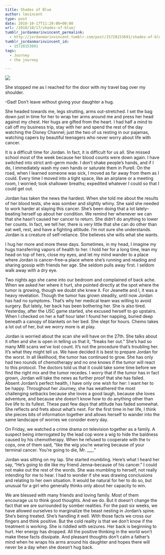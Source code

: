 ```yaml
---
title: Shades of Blue
author: lmvincent
type: post
date: 2010-10-17T11:29:00+00:00
url: /2010/10/17/shades-of-blue/
tumblr_jordanmarinvincent_permalink:
  - http://jordanmarinvincent.tumblr.com/post/15728153691/shades-of-blue
tumblr_jordanmarinvincent_id:
  - 15728153691
tags:
  - Journey
  - the journey

---
```

![][1]

She stopped me as I reached for the door with my travel bag over my shoulder.

&ndash;Dad! Don&rsquo;t leave without giving your daughter a hug.

She headed towards me, legs strutting, arms out-stretched. I set the bag down just in time for her to wrap her arms around me and press her head against my chest. Her hugs are gifted from the heart. I had half a mind to call off my business trip, stay with her and spend the rest of the day watching the Disney Channel; just the two of us resting in our pajamas, watching capers by beautiful teenagers who never worry about life with cancer.

It is a difficult time for Jordan. In fact, it is difficult for us all. She missed school most of the week because her blood counts were down again. I have switched into strict anti-germ mode. I don&rsquo;t shake people&rsquo;s hands, and if I do, I immediately wash my own hands or saturate them in Purell. On the road, when I learned someone was sick, I moved as far away from them as I could. Every time I moved into a tight space, like an airplane or a meeting room, I worried; took shallower breaths; expedited whatever I could so that I could get out.

Jordan has taken the news the hardest. When she told me about the results of her blood tests, she was somber and slightly whiny. She said she needed to work harder at slaying this cancer. She&rsquo;s been doing that a lot lately&ndash;beating herself up about her condition. We remind her whenever we can that she hasn&rsquo;t caused her cancer to return. She didn&rsquo;t do anything to lower her counts. In fact, we tell her, there is very little that she can do other than eat well, rest, and have a fighting attitude. I&rsquo;m not sure she understands. Jordan is a creature of self-reliance. She believes she wills what she wants.

I hug her more and more these days. Sometimes, in my head, I imagine my hugs transferring vapors of health to her. I hold her for a long time, lean my head on top of hers, close my eyes, and let my mind wander to a place where Jordan is cancer-free&ndash;a place where she&rsquo;s running and reading and sharing gossip with friends her age. She seldom pulls away first. I seldom walk away with a dry eye. 

Two nights ago she came into our bedroom and complained of back ache. When we asked her where it hurt, she pointed directly at the spot where the tumor is growing, though we doubt she knew it. For Jeanette and I, it was a heavy revelation. Though the tumor has grown steadily, until now Jordan has had no symptoms. That&rsquo;s why her medical team was willing to avoid surgery. But lately, her back has been bothering her. She is also tired. Yesterday, after the USC game started, she excused herself to go upstairs. When I checked on her a half hour later I found her napping, buried deep beneath a canopy of blankets on her bed. She slept for hours. Chemo takes a lot out of her, but we worry more is at play.

Jordan is worried about the scan she will have on the 27th. She talks about it often and she is open in telling us that it, &ldquo;freaks her out.&rdquo; She&rsquo;s had so many MRI scans we&rsquo;ve lost count. It&rsquo;s not the procedure that&rsquo;s troubling her. It&rsquo;s what they might tell us. We have decided it is best to prepare Jordan for the worst. In all likelihood, the tumor has continued to grow. She has only had two rounds of chemotherapy and no one knows if the tumor will react to this protocol. The doctors told us that it could take some time before we find the right mix and the tumor recedes. I worry that if the tumor has in fact grown, Jordan will take the news as further proof that she has failed. Absent Jordan&rsquo;s perfect health, I have only one wish for her: I want her to be happy. Throughout her Journey, she has weathered the most challenging setbacks because she loves a good laugh, because she loves adventure, and because she doesn&rsquo;t know how to do anything other than live life to its fullest. These past few days that attitude has faded somewhat. She reflects and frets about what&rsquo;s next. For the first time in her life, I think she pieces bits of information together and allows herself to wander into the same landscape of worries we consider every day.

On Friday, we watched a crime drama on television together as a family. A suspect being interrogated by the lead cop wore a wig to hide the baldness caused by his chemotherapy. When he refused to cooperate with the tv cops, one of them said, &ldquo;like the wig you&rsquo;re wearing because of your terminal cancer. You&rsquo;re going to die, Mr. \___.&rdquo;

Jordan was sitting on my lap. She started mumbling. Here&rsquo;s what I heard her say, &ldquo;He&rsquo;s going to die like my friend Jenna&ndash;because of his cancer.&rdquo; I could not make out the rest of the words. She was mumbling to herself, not really intending for me to hear. I had to wonder if she was drawing conclusions and relating to her own situation. It would be natural for her to do so, but unusual for a girl who generally thinks only about her capacity to win.

We are blessed with many friends and loving family. Most of them encourage us to think good thoughts. And we do. But it doesn&rsquo;t change the fact that we are surrounded by somber realities. For the past six weeks, we have allowed ourselves to marginalize the beast nesting in Jordan&rsquo;s spine. She&rsquo;s being treated. She&rsquo;s handling it well. With those facts we cross our fingers and think positive. But the cold reality is that we don&rsquo;t know if the treatment is working. She is riddled with seizures. Her back is beginning to hurt. Her energy has dropped. All the positive thinking in the world won&rsquo;t make these facts dissipate. And pleasant thoughts don&rsquo;t calm a father&rsquo;s mind when he wraps his arms around his daughter and hopes there will never be a day when she doesn&rsquo;t hug back.

 [1]: http://media.tumblr.com/tumblr_lyvy6fedVQ1r5aaue.jpg